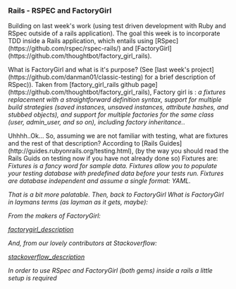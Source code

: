 <h3>Rails - RSPEC and FactoryGirl</h3>

<p>Building on last week's work (using test driven development with Ruby and RSpec
outside of a rails application). The goal this week is to incorporate TDD inside a Rails
application, which entails using [RSpec](https://github.com/rspec/rspec-rails/) and [FactoryGirl](https://github.com/thoughtbot/factory_girl_rails).</p>

<p>What is FactoryGirl and what is it's purpose? (See
[last week's project](https://github.com/danman01/classic-testing) for a brief 
description of RSpec)). Taken from [factory_girl_rails github
page](https://github.com/thoughtbot/factory_girl_rails),
Factory girl is : <i>a fixtures replacement with a straightforward definition 
syntax, support for multiple build strategies (saved instances, unsaved 
instances, attribute hashes, and stubbed objects), and support for multiple 
factories for the same class (user, admin_user, and so on), 
including factory inheritance.</i>. </p>

</p>Uhhhh..Ok... So, assuming we are not familiar with testing, what are 
fixtures and the rest of that description? According to [Rails Guides](http://guides.rubyonrails.org/testing.html), 
(by the way you should read the Rails Guids on testing now if you have not
already done so) Fixtures are: 
<i>Fixtures is a fancy word for sample data. Fixtures allow you to populate 
your testing database with predefined data before your tests run. Fixtures 
are database independent and assume a single format: YAML.</p>

<p>That is a bit more palatable. Then, back to <i>FactoryGirl</i> What is
FactoryGirl in laymans terms (as layman as it gets, maybe):</p>

<p>From the makers of <i>FactoryGirl</i>:</p>

[factorygirl_description](ttp://img.skitch.com/20120816-jtqm235n3ubsmgrskdmps33e9q.jpg)

<p>And, from our lovely contributors at Stackoverflow:</p>

[stackoverflow_description](https://img.skitch.com/20120816-e4jjji8dkpicx19c7njkbwuh58.jpg)


<p>In order to use RSpec and FactoryGirl (both gems) inside a rails a little setup is required</p>

 
